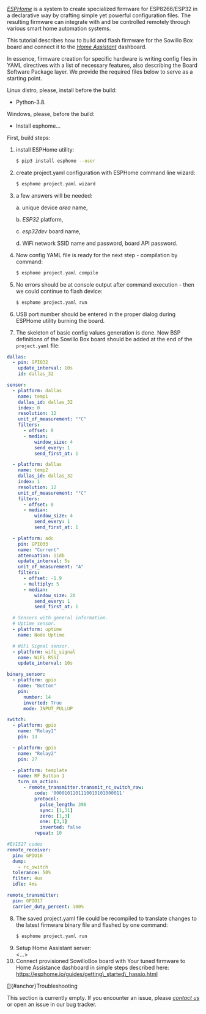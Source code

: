 [*ESPHome*](https://esphome.io/) is a system to create specialized
firmware for ESP8266/ESP32 in a declarative way by crafting simple yet
powerful configuration files. The resulting firmware can integrate with
and be controlled remotely through various smart home automation
systems.

This tutorial describes how to build and flash firmware for the Sowillo
Box board and connect it to the [*Home
Assistant*](https://www.home-assistant.io/) dashboard.

In essence, firmware creation for specific hardware is writing config
files in YAML directives with a list of necessary features, also
describing the Board Software Package layer. We provide the required
files below to serve as a starting point.

Linux distro, please, install before the build:

-   Python-3.8.

Windows, please, before the build:

-   Install esphome\...

First, build steps:

1.  install ESPHome utility:
    ```bash  
    $ pip3 install esphome --user
    ```
2.  create project.yaml configuration with ESPHome command line wizard:
    ```bash  
    $ esphome project.yaml wizard
    ```
3.  a few answers will be needed:

    a.  unique device *area* name,

    b.  *ESP32* platform,

    c.  *esp32dev* board name,

    d.  WiFi network SSID name and password, board API password.

4.  Now config YAML file is ready for the next step - compilation by
    command:
    ```bash  
    $ esphome project.yaml compile
    ```
5.  No errors should be at console output after command execution - then
    we could continue to flash device:
    ```bash  
    $ esphome project.yaml run
    ```
6.  USB port number should be entered in the proper dialog during
    ESPHome utility burning the board.
7.  The skeleton of basic config values generation is done. Now BSP
    definitions of the Sowillo Box board should be added at the end of
    the `project.yaml` file:

```yaml
dallas:
  - pin: GPIO32
    update_interval: 10s
    id: dallas_32

sensor:
  - platform: dallas
    name: temp1
    dallas_id: dallas_32
    index: 0
    resolution: 12
    unit_of_measurement: "°C"
    filters:
      - offset: 0
      - median:
          window_size: 4
          send_every: 1
          send_first_at: 1

  - platform: dallas
    name: temp2
    dallas_id: dallas_32
    index: 1
    resolution: 12
    unit_of_measurement: "°C"
    filters:
      - offset: 0
      - median:
          window_size: 4
          send_every: 1
          send_first_at: 1

  - platform: adc
    pin: GPIO33
    name: "Current"
    attenuation: 11db
    update_interval: 5s
    unit_of_measurement: "A"
    filters:
      - offset: -1.9
      - multiply: 5
      - median:
          window_size: 20
          send_every: 1
          send_first_at: 1

  # Sensors with general information.  
  # Uptime sensor.
  - platform: uptime
    name: Node Uptime

  # WiFi Signal sensor.
  - platform: wifi_signal
    name: WiFi RSSI
    update_interval: 10s

binary_sensor:
  - platform: gpio
    name: "Button"
    pin:
      number: 14
      inverted: True
      mode: INPUT_PULLUP

switch:
  - platform: gpio
    name: "Relay1"
    pin: 13

  - platform: gpio
    name: "Relay2"
    pin: 27

  - platform: template
    name: RF Button 1
    turn_on_action:
      - remote_transmitter.transmit_rc_switch_raw:
          code: '0000101101110010101000011'
          protocol:
            pulse_length: 396
            sync: [1,31]
            zero: [1,3]
            one: [3,1]
            inverted: false
          repeat: 10

#EV1527 codes
remote_receiver:
  pin: GPIO16
  dump:
    - rc_switch
  tolerance: 50%
  filter: 4us
  idle: 4ms

remote_transmitter:
  pin: GPIO17
  carrier_duty_percent: 100%

```

8.  The saved project.yaml file could be recompiled to translate changes
    to the latest firmware binary file and flashed by one command:
    ```bash  
    $ esphome project.yaml run
    ```
9.  Setup Home Assistant server:\
    \<\...\>
10. Connect provisioned SowilloBox board with Your tuned firmware to
    Home Assistance dashboard in simple steps described here:\
    https://esphome.io/guides/getting\_started\_hassio.html

[]{#anchor}Troubleshooting

This section is currently empty. If you encounter an issue, please
[*contact us*](mailto:support@sowillo.com) or open an issue in our bug tracker.
